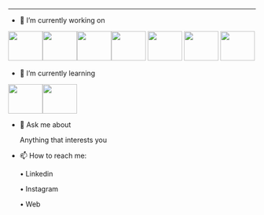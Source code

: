 



_________________________________________________________________________________________________________________________________


- 🔭 I’m currently working on
  
<img id="foto" src="https://upload.wikimedia.org/wikipedia/commons/thumb/a/a7/React-icon.svg/2300px-React-icon.svg.png" height="60" width="70" ><img id="foto"
 src="https://upload.wikimedia.org/wikipedia/commons/thumb/6/61/HTML5_logo_and_wordmark.svg/640px-HTML5_logo_and_wordmark.svg.png" height="60" width="70" ><img id="foto"
 src="https://upload.wikimedia.org/wikipedia/commons/d/d5/CSS3_logo_and_wordmark.svg" height="60" width="70"><img id="foto" src="https://image.pngaaa.com/779/6447779-middle.png" height="60" width="70" >
<img id="foto" src="https://upload.wikimedia.org/wikipedia/commons/thumb/9/99/Unofficial_JavaScript_logo_2.svg/1200px-Unofficial_JavaScript_logo_2.svg.png" height="60" width="70" >
<img id="foto" src="https://www.php.net/images/meta-image.png" height="60" width="70" >
<img id="foto" src="https://www.geekandjob.com/uploads/wiki/eceb15684d4183c66f73c1a9bb777eef708b2b66.png" height="60" width="70" >
- 🌱 I’m currently learning

<img id="foto" src="https://www.drupal.org/files/project-images/nextjs-icon-dark-background.png" height="60" width="70" ><img id="foto" src="https://upload.wikimedia.org/wikipedia/commons/thumb/c/cf/Angular_full_color_logo.svg/1200px-Angular_full_color_logo.svg.png" height="60" width="70" >

- 💬 Ask me about

    Anything that interests you
- 📫 How to reach me:

  • Linkedin
  
  • Instagram
  
  • Web
